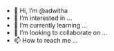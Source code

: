 - 👋 Hi, I’m @adwitha
- 👀 I’m interested in ...
- 🌱 I’m currently learning ...
- 💞️ I’m looking to collaborate on ...
- 📫 How to reach me ...

<!---
adwitha/adwitha is a ✨ special ✨ repository because its `README.md` (this file) appears on your GitHub profile.
You can click the Preview link to take a look at your changes.
--->
